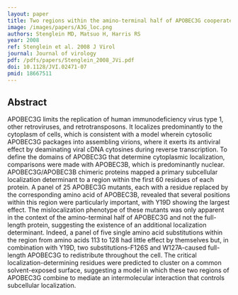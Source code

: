 ```yaml
---
layout: paper
title: Two regions within the amino-terminal half of APOBEC3G cooperate to determine cytoplasmic localization.
image: /images/papers/A3G_loc.png
authors: Stenglein MD, Matsuo H, Harris RS
year: 2008
ref: Stenglein et al. 2008 J Virol
journal: Journal of virology
pdf: /pdfs/papers/Stenglein_2008_JVi.pdf
doi: 10.1128/JVI.02471-07
pmid: 18667511
---
```


## Abstract

APOBEC3G limits the replication of human immunodeficiency virus type 1, other retroviruses, and retrotransposons. It localizes predominantly to the cytoplasm of cells, which is consistent with a model wherein cytosolic APOBEC3G packages into assembling virions, where it exerts its antiviral effect by deaminating viral cDNA cytosines during reverse transcription. To define the domains of APOBEC3G that determine cytoplasmic localization, comparisons were made with APOBEC3B, which is predominantly nuclear. APOBEC3G/APOBEC3B chimeric proteins mapped a primary subcellular localization determinant to a region within the first 60 residues of each protein. A panel of 25 APOBEC3G mutants, each with a residue replaced by the corresponding amino acid of APOBEC3B, revealed that several positions within this region were particularly important, with Y19D showing the largest effect. The mislocalization phenotype of these mutants was only apparent in the context of the amino-terminal half of APOBEC3G and not the full-length protein, suggesting the existence of an additional localization determinant. Indeed, a panel of five single amino acid substitutions within the region from amino acids 113 to 128 had little effect by themselves but, in combination with Y19D, two substitutions-F126S and W127A-caused full-length APOBEC3G to redistribute throughout the cell. The critical localization-determining residues were predicted to cluster on a common solvent-exposed surface, suggesting a model in which these two regions of APOBEC3G combine to mediate an intermolecular interaction that controls subcellular localization.
